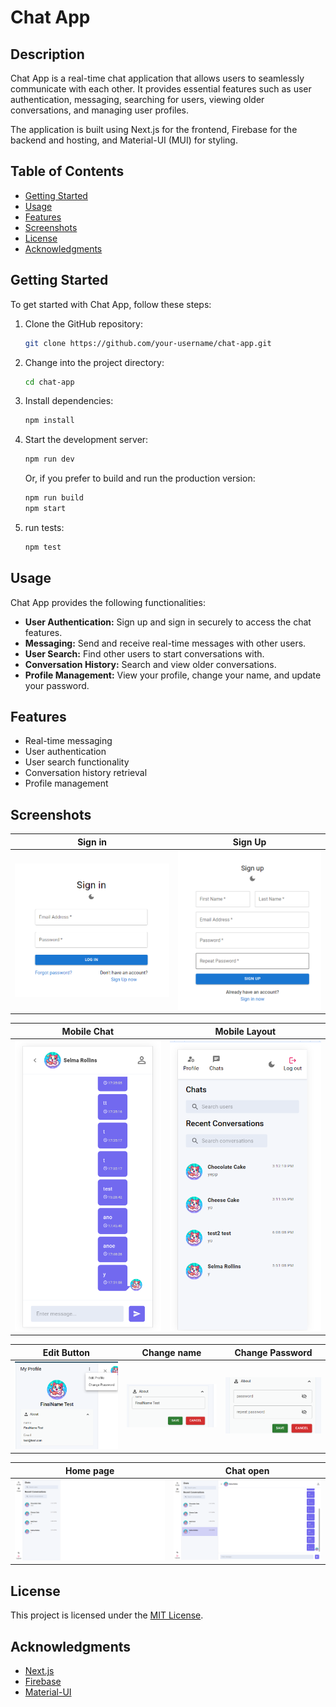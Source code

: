 # Chat App

## Description

Chat App is a real-time chat application that allows users to seamlessly communicate with each other. It provides essential features such as user authentication, messaging, searching for users, viewing older conversations, and managing user profiles.

The application is built using Next.js for the frontend, Firebase for the backend and hosting, and Material-UI (MUI) for styling.

## Table of Contents

- [Getting Started](#getting-started)
- [Usage](#usage)
- [Features](#features)
- [Screenshots](#Screenshots)
- [License](#license)
- [Acknowledgments](#acknowledgments)

## Getting Started

To get started with Chat App, follow these steps:

1. Clone the GitHub repository:

   ```bash
   git clone https://github.com/your-username/chat-app.git
   ```

2. Change into the project directory:

   ```bash
   cd chat-app
   ```

3. Install dependencies:

   ```bash
   npm install
   ```

4. Start the development server:

   ```bash
   npm run dev
   ```

   Or, if you prefer to build and run the production version:

   ```bash
   npm run build
   npm start
   ```

5. run tests:
   ```bash
   npm test
   ```

## Usage

Chat App provides the following functionalities:

- **User Authentication:** Sign up and sign in securely to access the chat features.
- **Messaging:** Send and receive real-time messages with other users.
- **User Search:** Find other users to start conversations with.
- **Conversation History:** Search and view older conversations.
- **Profile Management:** View your profile, change your name, and update your password.

## Features

- Real-time messaging
- User authentication
- User search functionality
- Conversation history retrieval
- Profile management

## Screenshots

|               Sign in                |               Sign Up                |
| :----------------------------------: | :----------------------------------: |
| ![Sign in](public/screenshots/1.png) | ![Sign up](public/screenshots/2.png) |



|               Mobile Chat                |                Mobile Layout                |
| :--------------------------------------: | :-----------------------------------------: |
| ![Mobile Chat](public/screenshots/9.png) | ![Mobile layout](public/screenshots/10.png) |



|               Edit Button                |               Change name                |              Change Password               |
| :--------------------------------------: | :--------------------------------------: | :----------------------------------------: |
| ![Edit button](public/screenshots/6.png) | ![Mobile Chat](public/screenshots/7.png) | ![Mobile layout](public/screenshots/8.png) |



|             Home page             |               Chat open                |
| :-------------------------------: | :------------------------------------: |
| ![Home](public/screenshots/3.png) | ![Chat open](public/screenshots/4.png) |


## License

This project is licensed under the [MIT License](https://mit-license.org/).

## Acknowledgments

- [Next.js](https://nextjs.org/)
- [Firebase](https://firebase.google.com/)
- [Material-UI](https://mui.com/)
